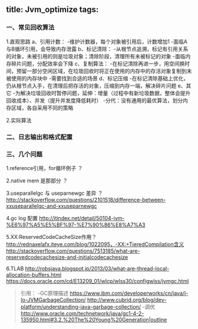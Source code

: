 title: Jvm_optimize
tags:
---

### 一、常见回收算法

1.直观思路
a、引用计数：
-维护计数器，每个对象被引用后，计数增加1
-面临A与B循环引用，会导致内存泄露
b、标记清除：
-从根节点追溯，标记有引用关系的对象，未被引用的则是垃圾对象；清除阶段，清理所有未被标记的对象
-面临内存碎片问题，分配效率会下降
c、复制算法：
-在标记清除再进一步，用空间换时间，预留一部分空闲区域，在垃圾回收时将正在使用的内存中的存活对象复制到未被使用的内存块中
-需要找到合适的场景
d、标记压缩
-在标记清除基础上优化，仍从根节点入手，在清理后把存活的对象，压缩到内存一端，解决碎片问题
e、其它
-为解决垃圾回收时暂停问题，延伸：增量（过程中有新垃圾数据，整体会提升回收成本）、并发（提升并发度降低耗时）
-分代：没有通用的最优算法，划分内存区域，各自采用不同的策略


2.实际算法


### 二、日志输出和格式配置


### 三、几个问题

1.reference引用，for循环例子 ？

2.native mem 是那部分 ？

3.useparallelgc 与 useparnewgc 差异 ？
http://stackoverflow.com/questions/2101518/difference-between-xxuseparallelgc-and-xxuseparnewgc

4.gc log 配置
http://itindex.net/detail/50104-jvm-%E6%97%A5%E5%BF%97-%E7%90%86%E8%A7%A3

5.XX:ReservedCodeCacheSize作用？
http://rednaxelafx.iteye.com/blog/1022095，-XX:+TieredCompilation含义
http://stackoverflow.com/questions/7513185/what-are-reservedcodecachesize-and-initialcodecachesize

6.TLAB
http://robsjava.blogspot.jp/2013/03/what-are-thread-local-allocation-buffers.html
https://docs.oracle.com/cd/E13209_01/wlcp/wlss30/configwlss/jvmgc.html


>引用：
-GC原理描述
https://www.ibm.com/developerworks/cn/java/j-lo-JVMGarbageCollection/
http://www.cubrid.org/blog/dev-platform/understanding-java-garbage-collection/
-调优
http://www.oracle.com/technetwork/java/gc1-4-2-135950.html#3.2.%20The%20Young%20Generation|outline